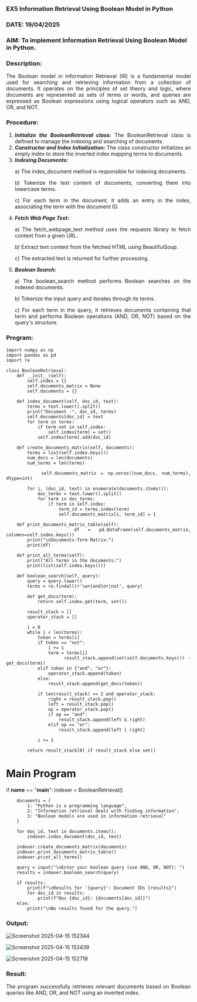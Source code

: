 ### EX5 Information Retrieval Using Boolean Model in Python
### DATE: 19/04/2025
### AIM: To implement Information Retrieval Using Boolean Model in Python.
### Description:
<div align = "justify">
The Boolean model in Information Retrieval (IR) is a fundamental model used for searching and retrieving information from a collection of documents. It operates on the principles of set theory and logic, where documents are represented as sets of terms or words, and queries are expressed as Boolean expressions using logical operators such as AND, OR, and NOT.
  
### Procedure:
1. ***Initialize the BooleanRetrieval class:*** The BooleanRetrieval class is defined to manage the indexing and searching of documents.
2. ***Constructor and Index Initialization:*** The class constructor initializes an empty index to store the inverted index mapping terms to documents.
3. ***Indexing Documents:***
    <p> a) The index_document method is responsible for indexing documents.
    <p> b) Tokenize the text content of documents, converting them into lowercase terms.
    <p> c) For each term in the document, it adds an entry in the index, associating the term with the document ID. </p>
4. ***Fetch Web Page Text:***
    <p>a) The fetch_webpage_text method uses the requests library to fetch content from a given URL.
    <p>b) Extract text content from the fetched HTML using BeautifulSoup.
    <p>c) The extracted text is returned for further processing.
5. ***Boolean Search:***
    <p>a) The boolean_search method performs Boolean searches on the indexed documents.
    <p>b) Tokenize the input query and iterates through its terms.
    <p>c) For each term in the query, it retrieves documents containing that term and performs Boolean operations (AND, OR, NOT) based on the query's structure.

### Program:
```
import numpy as np
import pandas as pd
import re

class BooleanRetrieval:
    def __init__(self):
        self.index = {}
        self.documents_matrix = None
        self.documents = {}

    def index_document(self, doc_id, text):
        terms = text.lower().split()
        print("Document -", doc_id, terms)
        self.documents[doc_id] = text
        for term in terms:
            if term not in self.index:
                self.index[term] = set()
            self.index[term].add(doc_id)

    def create_documents_matrix(self, documents):
        terms = list(self.index.keys())
        num_docs = len(documents)
        num_terms = len(terms)

        self.documents_matrix = np.zeros((num_docs, num_terms), dtype=int)

        for i, (doc_id, text) in enumerate(documents.items()):
            doc_terms = text.lower().split()
            for term in doc_terms:
                if term in self.index:
                    term_id = terms.index(term)
                    self.documents_matrix[i, term_id] = 1

    def print_documents_matrix_table(self):
        df = pd.DataFrame(self.documents_matrix, columns=self.index.keys())
        print("\nDocuments-Term Matrix:")
        print(df)

    def print_all_terms(self):
        print("All terms in the documents:")
        print(list(self.index.keys()))

    def boolean_search(self, query):
        query = query.lower()
        terms = re.findall(r'\w+|and|or|not', query)

        def get_docs(term):
            return self.index.get(term, set())

        result_stack = []
        operator_stack = []

        i = 0
        while i < len(terms):
            token = terms[i]
            if token == "not":
                i += 1
                term = terms[i]
                result_stack.append(set(self.documents.keys()) - get_docs(term))
            elif token in {"and", "or"}:
                operator_stack.append(token)
            else:
                result_stack.append(get_docs(token))

            if len(result_stack) >= 2 and operator_stack:
                right = result_stack.pop()
                left = result_stack.pop()
                op = operator_stack.pop()
                if op == "and":
                    result_stack.append(left & right)
                elif op == "or":
                    result_stack.append(left | right)

            i += 1

        return result_stack[0] if result_stack else set()
```
# Main Program
if __name__ == "__main__":
    indexer = BooleanRetrieval()
```
    documents = {
        1: "Python is a programming language",
        2: "Information retrieval deals with finding information",
        3: "Boolean models are used in information retrieval"
    }

    for doc_id, text in documents.items():
        indexer.index_document(doc_id, text)

    indexer.create_documents_matrix(documents)
    indexer.print_documents_matrix_table()
    indexer.print_all_terms()

    query = input("\nEnter your boolean query (use AND, OR, NOT): ")
    results = indexer.boolean_search(query)

    if results:
        print(f"\nResults for '{query}': Document IDs {results}")
        for doc_id in results:
            print(f"Doc {doc_id}: {documents[doc_id]}")
    else:
        print("\nNo results found for the query.")
```

### Output:

![Screenshot 2025-04-15 152344](https://github.com/user-attachments/assets/43180eda-0ceb-43e9-8e62-3608eef2c060)

![Screenshot 2025-04-15 152439](https://github.com/user-attachments/assets/a76bd526-1df0-42c3-9233-9e938f1c321b)

![Screenshot 2025-04-15 152718](https://github.com/user-attachments/assets/ecd06ecb-f603-4d8a-b499-f29678caf3c3)

### Result:
The program successfully retrieves relevant documents based on Boolean queries like AND, OR, and NOT using an inverted index.

